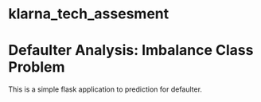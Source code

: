 # klarna_tech_assesment
# Defaulter Analysis: Imbalance Class Problem

This is a simple flask application to prediction for defaulter.


